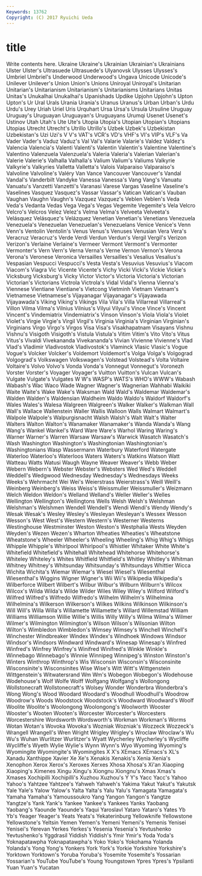```yaml
---
Keywords: 13762 
Copyright: (C) 2017 Ryuichi Ueda
---
```


# title

Write contents here.
Ukraine Ukraine's Ukrainian Ukrainian's Ukrainians
Ulster Ulster's Ultrasuede Ultrasuede's Ulyanovsk Ulysses Ulysses's Umbriel Umbriel's Underwood
Underwood's Ungava Unicode Unicode's Unilever Unilever's Union Union's Unions Uniroyal
Uniroyal's Unitarian Unitarian's Unitarianism Unitarianism's Unitarianisms Unitarians Unitas Unitas's Unukalhai
Unukalhai's Upanishads Updike Upjohn Upjohn's Upton Upton's Ur Ural Urals
Urania Urania's Uranus Uranus's Urban Urban's Urdu Urdu's Urey Uriah
Uriel Uris Urquhart Ursa Ursa's Ursula Ursuline Uruguay Uruguay's Uruguayan
Uruguayan's Uruguayans Urumqi Usenet Usenet's Ustinov Utah Utah's Ute Ute's
Utopia Utopia's Utopian Utopian's Utopians Utopias Utrecht Utrecht's Utrillo Utrillo's
Uzbek Uzbek's Uzbekistan Uzbekistan's Uzi Uzi's V V's VAT's VCR's
VD's VHF's VI's VIP's VLF's Va Vader Vader's Vaduz Vaduz's
Val Val's Valarie Valarie's Valdez Valdez's Valencia Valencia's Valenti Valenti's
Valentin Valentin's Valentine Valentine's Valentino Valenzuela Valenzuela's Valeria Valeria's Valerian
Valerian's Valerie Valerie's Valhalla Valhalla's Valium Valium's Valiums Valkyrie Valkyrie's
Valkyries Valletta Valletta's Valois Valparaiso Valparaiso's Valvoline Valvoline's Valéry Van
Vance Vancouver Vancouver's Vandal Vandal's Vanderbilt Vandyke Vanessa Vanessa's Vang
Vang's Vanuatu Vanuatu's Vanzetti Vanzetti's Varanasi Varese Vargas Vaseline Vaseline's
Vaselines Vasquez Vasquez's Vassar Vassar's Vatican Vatican's Vauban Vaughan Vaughn
Vaughn's Vazquez Vazquez's Veblen Veblen's Veda Veda's Vedanta Vedas Vega
Vega's Vegas Vegemite Vegemite's Vela Velcro Velcro's Velcros Velez Velez's
Velma Velma's Velveeta Velveeta's Velásquez Velásquez's Velázquez Venetian Venetian's Venetians
Venezuela Venezuela's Venezuelan Venezuelan's Venezuelans Venice Venice's Venn Venn's Ventolin
Ventolin's Venus Venus's Venuses Venusian Vera Vera's Veracruz Veracruz's Verde
Verdi Verdun Verdun's Vergil Vergil's Verizon Verizon's Verlaine Verlaine's Vermeer
Vermont Vermont's Vermonter Vermonter's Vern Vern's Verna Verna's Verne Vernon
Vernon's Verona Verona's Veronese Veronica Versailles Versailles's Vesalius Vesalius's Vespasian
Vespucci Vespucci's Vesta Vesta's Vesuvius Vesuvius's Viacom Viacom's Viagra Vic
Vicente Vicente's Vichy Vicki Vicki's Vickie Vickie's Vicksburg Vicksburg's Vicky
Victor Victor's Victoria Victoria's Victorian Victorian's Victorians Victrola Victrola's Vidal
Vidal's Vienna Vienna's Viennese Vientiane Vientiane's Vietcong Vietminh Vietnam Vietnam's
Vietnamese Vietnamese's Vijayanagar Vijayanagar's Vijayawada Vijayawada's Viking Viking's Vikings Vila
Vila's Villa Villarreal Villarreal's Villon Vilma Vilma's Vilnius Vilnius's Vilyui
Vilyui's Vince Vince's Vincent Vincent's Vindemiatrix Vindemiatrix's Vinson Vinson's Viola
Viola's Violet Violet's Virgie Virgie's Virgil Virgil's Virginia Virginia's Virginian
Virginian's Virginians Virgo Virgo's Virgos Visa Visa's Visakhapatnam Visayans Vishnu
Vishnu's Visigoth Visigoth's Vistula Vistula's Vitim Vitim's Vito Vito's Vitus
Vitus's Vivaldi Vivekananda Vivekananda's Vivian Vivienne Vivienne's Vlad Vlad's Vladimir
Vladivostok Vladivostok's Vlaminck Vlasic Vlasic's Vogue Vogue's Volcker Volcker's Voldemort
Voldemort's Volga Volga's Volgograd Volgograd's Volkswagen Volkswagen's Volstead Volstead's Volta
Voltaire Voltaire's Volvo Volvo's Vonda Vonda's Vonnegut Vonnegut's Voronezh Vorster
Vorster's Voyager Voyager's Vuitton Vuitton's Vulcan Vulcan's Vulgate Vulgate's Vulgates
W W's WASP's WATS's WHO's WWW's Wabash Wabash's Wac Waco
Wade Wagner Wagner's Wagnerian Wahhabi Waikiki Waite Waite's Wake Wake's
Waksman Wald Wald's Waldemar Waldemar's Walden Walden's Waldensian Waldheim Waldo
Waldo's Waldorf Waldorf's Wales Wales's Walesa Walgreen Walgreen's Walker Walker's
Walkman Wall Wall's Wallace Wallenstein Waller Wallis Walloon Walls Walmart
Walmart's Walpole Walpole's Walpurgisnacht Walsh Walsh's Walt Walt's Walter Walters
Walton Walton's Wanamaker Wanamaker's Wanda Wanda's Wang Wang's Wankel Wankel's
Ward Ware Ware's Warhol Waring Waring's Warner Warner's Warren Warsaw
Warsaw's Warwick Wasatch Wasatch's Wash Washington Washington's Washingtonian Washingtonian's Washingtonians
Wasp Wassermann Waterbury Waterford Watergate Waterloo Waterloo's Waterloos Waters Waters's
Watkins Watson Watt Watteau Watts Watusi Waugh Wayne Weaver Weaver's
Webb Weber Webern Webern's Webster Webster's Websters Wed Wed's Weddell
Weddell's Wedgwood Wednesday Wednesday's Wednesdays Weeks Weeks's Wehrmacht Wei Wei's
Weierstrass Weierstrass's Weill Weill's Weinberg Weinberg's Weiss Weiss's Weissmuller Weissmuller's
Weizmann Welch Weldon Weldon's Welland Welland's Weller Weller's Welles Wellington
Wellington's Wellingtons Wells Welsh Welsh's Welshman Welshman's Welshmen Wendell Wendell's
Wendi Wendi's Wendy Wendy's Wesak Wesak's Wesley Wesley's Wesleyan Wesleyan's
Wessex Wesson Wesson's West West's Western Western's Westerner Westerns Westinghouse
Westminster Weston Weston's Westphalia Wests Weyden Weyden's Wezen Wezen's Wharton
Wheaties Wheaties's Wheatstone Wheatstone's Wheeler Wheeler's Wheeling Wheeling's Whig Whig's
Whigs Whipple Whipple's Whirlpool Whirlpool's Whistler Whitaker White White's Whitefield
Whitefield's Whitehall Whitehead Whitehorse Whitehorse's Whiteley Whiteley's Whites Whitfield Whitfield's
Whitley Whitley's Whitman Whitney Whitney's Whitsunday Whitsunday's Whitsundays Whittier Wicca
Wichita Wichita's Wiemar Wiemar's Wiesel Wiesel's Wiesenthal Wiesenthal's Wiggins Wigner
Wigner's Wii Wii's Wikipedia Wikipedia's Wilberforce Wilbert Wilbert's Wilbur Wilbur's
Wilburn Wilburn's Wilcox Wilcox's Wilda Wilda's Wilde Wilder Wiles Wiley
Wiley's Wilford Wilford's Wilfred Wilfred's Wilfredo Wilfredo's Wilhelm Wilhelm's Wilhelmina
Wilhelmina's Wilkerson Wilkerson's Wilkes Wilkins Wilkinson Wilkinson's Will Will's Willa
Willa's Willamette Willamette's Willard Willemstad William Williams Williamson Willie Willie's
Willis Willy Willy's Wilma Wilma's Wilmer Wilmer's Wilmington Wilmington's Wilson
Wilson's Wilsonian Wilton Wilton's Wimbledon Wimbledon's Wimsey Wimsey's Winchell Winchell's
Winchester Windbreaker Windex Windex's Windhoek Windows Windsor Windsor's Windsors Windward
Windward's Winesap Winesap's Winfred Winfred's Winfrey Winfrey's Winifred Winifred's Winkle
Winkle's Winnebago Winnebago's Winnie Winnipeg Winnipeg's Winston Winston's Winters Winthrop
Winthrop's Wis Wisconsin Wisconsin's Wisconsinite Wisconsinite's Wisconsinites Wise Wise's Witt
Witt's Wittgenstein Wittgenstein's Witwatersrand Wm Wm's Wobegon Wobegon's Wodehouse Wodehouse's
Wolf Wolfe Wolff Wolfgang Wolfgang's Wollongong Wollstonecraft Wollstonecraft's Wolsey Wonder
Wonderbra Wonderbra's Wong Wong's Wood Woodard Woodard's Woodhull Woodhull's Woodrow
Woodrow's Woods Woodstock Woodstock's Woodward Woodward's Woolf Woolite Woolite's Woolongong
Woolongong's Woolworth Wooster Wooster's Wooten Wooten's Worcester Worcester's Worcesters Worcestershire
Wordsworth Wordsworth's Workman Workman's Worms Wotan Wotan's Wovoka Wovoka's Wozniak
Wozniak's Wozzeck Wozzeck's Wrangell Wrangell's Wren Wright Wrigley Wrigley's Wroclaw
Wroclaw's Wu Wu's Wuhan Wurlitzer Wurlitzer's Wyatt Wycherley Wycherley's Wycliffe
Wycliffe's Wyeth Wylie Wylie's Wynn Wynn's Wyo Wyoming Wyoming's Wyomingite
Wyomingite's Wyomingites X X's XEmacs XEmacs's XL's Xanadu Xanthippe Xavier
Xe Xe's Xenakis Xenakis's Xenia Xenia's Xenophon Xerox Xerox's Xeroxes
Xerxes Xhosa Xhosa's Xi'an Xiaoping Xiaoping's Ximenes Xingu Xingu's Xiongnu
Xiongnu's Xmas Xmas's Xmases Xochipilli Xochipilli's Xuzhou Xuzhou's Y Y's
Yacc Yacc's Yahoo Yahoo's Yahtzee Yahtzee's Yahweh Yahweh's Yakima Yakut
Yakut's Yakutsk Yale Yale's Yalow Yalow's Yalta Yalta's Yalu Yalu's
Yamagata Yamagata's Yamaha Yamaha's Yamoussoukro Yang Yangon Yangon's Yangtze Yangtze's
Yank Yank's Yankee Yankee's Yankees Yanks Yaobang Yaobang's Yaounde Yaounde's
Yaqui Yaroslavl Yataro Yataro's Yates Yb Yb's Yeager Yeager's Yeats
Yeats's Yekaterinburg Yellowknife Yellowstone Yellowstone's Yeltsin Yemen Yemen's Yemeni Yemeni's
Yemenis Yenisei Yenisei's Yerevan Yerkes Yerkes's Yesenia Yesenia's Yevtushenko Yevtushenko's
Yggdrasil Yiddish Yiddish's Ymir Ymir's Yoda Yoda's Yoknapatawpha Yoknapatawpha's Yoko
Yoko's Yokohama Yolanda Yolanda's Yong Yong's Yonkers York York's Yorkie
Yorkshire Yorkshire's Yorktown Yorktown's Yoruba Yoruba's Yosemite Yosemite's Yossarian Yossarian's
YouTube YouTube's Young Youngstown Ypres Ypres's Ypsilanti Yuan Yuan's Yucatan
